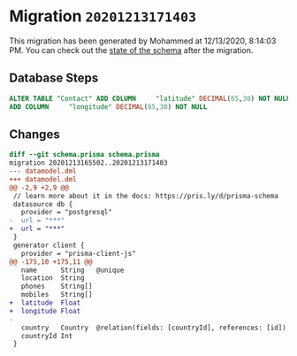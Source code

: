 # Migration `20201213171403`

This migration has been generated by Mohammed at 12/13/2020, 8:14:03 PM.
You can check out the [state of the schema](./schema.prisma) after the migration.

## Database Steps

```sql
ALTER TABLE "Contact" ADD COLUMN     "latitude" DECIMAL(65,30) NOT NULL,
ADD COLUMN     "longitude" DECIMAL(65,30) NOT NULL
```

## Changes

```diff
diff --git schema.prisma schema.prisma
migration 20201213165502..20201213171403
--- datamodel.dml
+++ datamodel.dml
@@ -2,9 +2,9 @@
 // learn more about it in the docs: https://pris.ly/d/prisma-schema
 datasource db {
   provider = "postgresql"
-  url = "***"
+  url = "***"
 }
 generator client {
   provider = "prisma-client-js"
@@ -175,10 +175,11 @@
   name      String   @unique
   location  String
   phones    String[]
   mobiles   String[]
+  latitude  Float
+  longitude Float
-
   country   Country  @relation(fields: [countryId], references: [id])
   countryId Int
 }
```


